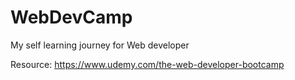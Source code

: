 # WebDevCamp


My self learning journey for Web developer

Resource: https://www.udemy.com/the-web-developer-bootcamp
